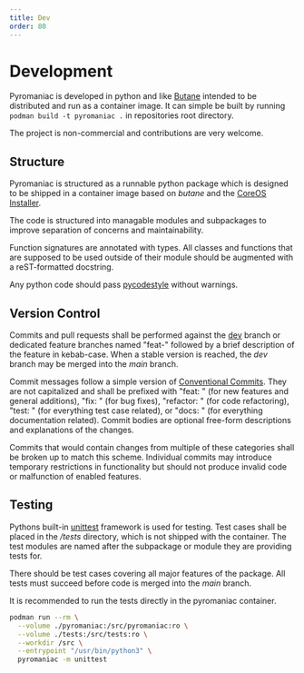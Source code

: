 ```yaml
---
title: Dev
order: 80
---
```


# Development
Pyromaniac is developed in python and like [Butane][butane] intended to be
distributed and run as a container image. It can simple be built by running
`podman build -t pyromaniac .` in repositories root directory.

The project is non-commercial and contributions are very welcome.

[butane]: https://coreos.github.io/butane/

## Structure
Pyromaniac is structured as a runnable python package which is designed to be
shipped in a container image based on *butane* and the [CoreOS
Installer][coreos-installer].

The code is structured into managable modules and subpackages to improve
separation of concerns and maintainability.

Function signatures are annotated with types. All classes and functions that
are supposed to be used outside of their module should be augmented with a
reST-formatted docstring.

Any python code should pass [pycodestyle][pycodestyle] without warnings.

[coreos-installer]: https://coreos.github.io/coreos-installer/
[pycodestyle]: https://github.com/PyCQA/pycodestyle

## Version Control
Commits and pull requests shall be performed against the [dev][dev] branch or
dedicated feature branches named "feat-" followed by a brief description of the
feature in kebab-case. When a stable version is reached, the *dev* branch may
be merged into the *main* branch.

Commit messages follow a simple version of [Conventional
Commits][conventional-commits]. They are not capitalized and shall be prefixed
with "feat: " (for new features and general additions), "fix: " (for bug
fixes), "refactor: " (for code refactoring), "test: " (for everything test case
related), or "docs: " (for everything documentation related). Commit bodies are
optional free-form descriptions and explanations of the changes.

Commits that would contain changes from multiple of these categories shall be
broken up to match this scheme. Individual commits may introduce temporary
restrictions in functionality but should not produce invalid code or
malfunction of enabled features.

[dev]: https://github.com/salatfreak/pyromaniac/tree/dev
[conventional-commits]: https://www.conventionalcommits.org/en/v1.0.0/

## Testing
Pythons built-in [unittest][unittest] framework is used for testing. Test cases
shall be placed in the */tests* directory, which is not shipped with the
container. The test modules are named after the subpackage or module they are
providing tests for.

There should be test cases covering all major features of the package. All
tests must succeed before code is merged into the *main* branch.

It is recommended to run the tests directly in the pyromaniac container.

```sh
podman run --rm \
  --volume ./pyromaniac:/src/pyromaniac:ro \
  --volume ./tests:/src/tests:ro \
  --workdir /src \
  --entrypoint "/usr/bin/python3" \
  pyromaniac -m unittest
```

[unittest]: https://docs.python.org/3/library/unittest.html
